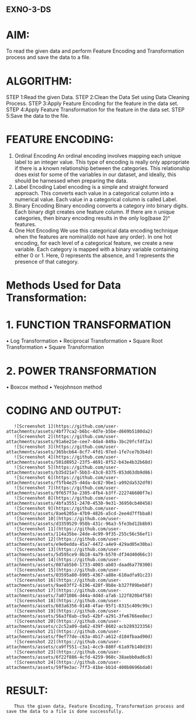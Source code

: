 ## EXNO-3-DS

# AIM:
To read the given data and perform Feature Encoding and Transformation process and save the data to a file.

# ALGORITHM:
STEP 1:Read the given Data.
STEP 2:Clean the Data Set using Data Cleaning Process.
STEP 3:Apply Feature Encoding for the feature in the data set.
STEP 4:Apply Feature Transformation for the feature in the data set.
STEP 5:Save the data to the file.

# FEATURE ENCODING:
1. Ordinal Encoding
An ordinal encoding involves mapping each unique label to an integer value. This type of encoding is really only appropriate if there is a known relationship between the categories. This relationship does exist for some of the variables in our dataset, and ideally, this should be harnessed when preparing the data.
2. Label Encoding
Label encoding is a simple and straight forward approach. This converts each value in a categorical column into a numerical value. Each value in a categorical column is called Label.
3. Binary Encoding
Binary encoding converts a category into binary digits. Each binary digit creates one feature column. If there are n unique categories, then binary encoding results in the only log(base 2)ⁿ features.
4. One Hot Encoding
We use this categorical data encoding technique when the features are nominal(do not have any order). In one hot encoding, for each level of a categorical feature, we create a new variable. Each category is mapped with a binary variable containing either 0 or 1. Here, 0 represents the absence, and 1 represents the presence of that category.

# Methods Used for Data Transformation:
  # 1. FUNCTION TRANSFORMATION
• Log Transformation
• Reciprocal Transformation
• Square Root Transformation
• Square Transformation
  # 2. POWER TRANSFORMATION
• Boxcox method
• Yeojohnson method

# CODING AND OUTPUT:
       ![Screenshot 1](https://github.com/user-attachments/assets/4bf77ca2-b6bc-4d7e-b5be-d669b5180da2)
       ![Screenshot 2](https://github.com/user-attachments/assets/91a6e21e-cee7-4da4-849a-3bc29fcfdf2a)
       ![Screenshot 3](https://github.com/user-attachments/assets/365bcb64-8cf7-4fd1-97ed-1fe7ce7b3b4d)
       ![Screenshot 4](https://github.com/user-attachments/assets/501d8952-23f5-4691-8f52-b43e4b32b68d)
       ![Screenshot 5](https://github.com/user-attachments/assets/b35d21e7-5bb3-43c8-8375-853d63db9d86)
       ![Screenshot 6](https://github.com/user-attachments/assets/f5fb4e25-d4da-4c82-9be1-a992da532df0)
       ![Screenshot 7](https://github.com/user-attachments/assets/9f657f3a-2305-4fb4-b3ff-222746600f7e)
       ![Screenshot 8](https://github.com/user-attachments/assets/4bfa3551-2470-4530-9e31-36950cb40458)
       ![Screenshot 9](https://github.com/user-attachments/assets/8ae6205a-47b9-4826-a5cd-2ee4d7ffbba8)
       ![Screenshot 10](https://github.com/user-attachments/assets/d3359529-958b-431c-96a3-5fe3bd12b8b9)
       ![Screenshot 11](https://github.com/user-attachments/assets/114a35be-24de-4c99-9f35-255c56c56ef1)
       ![Screenshot 12](https://github.com/user-attachments/assets/e9e0edda-45a7-4472-a4e9-429ad05e30ba)
       ![Screenshot 13](https://github.com/user-attachments/assets/5d595ce9-8b18-4a79-b570-df34d40d66c3)
       ![Screenshot 14](https://github.com/user-attachments/assets/087ab5b0-1733-4003-ab03-daad6a770300)
       ![Screenshot 15](https://github.com/user-attachments/assets/03595a80-6905-4367-a88e-610adfa91c23)
       ![Screenshot 16](https://github.com/user-attachments/assets/9ae83ff2-6196-428f-9b8e-b327f09beb8f)
       ![Screenshot 17](https://github.com/user-attachments/assets/7a071086-d44a-4d4d-a7a6-122f820b4f58)
       ![Screenshot 18](https://github.com/user-attachments/assets/603a6356-0148-4fae-95f1-8315c409c99c)
       ![Screenshot 19](https://github.com/user-attachments/assets/56a3f8ab-c9a5-42bf-a291-3fe6766ee8ec)
       ![Screenshot 20](https://github.com/user-attachments/assets/c2c52a09-da62-439f-8602-acb289323356)
       ![Screenshot 21](https://github.com/user-attachments/assets/f9ef77de-c63a-4b17-a612-d184fbaad90d)
       ![Screenshot 22](https://github.com/user-attachments/assets/ca9ff551-c3a1-4cc9-880f-61a97b140d19)
       ![Screenshot 23](https://github.com/user-attachments/assets/6f22f886-4cfd-4259-960c-38aebb0ad6c8)
       ![Screenshot 24](https://github.com/user-attachments/assets/59f9e3ac-7ff3-41be-bb1d-400b0696bda0)

       
# RESULT:
       Thus the given data, Feature Encoding, Transformation process and save the data to a file is done successfully.

       
